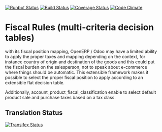 [![Runbot Status](https://runbot.odoo-community.org/runbot/badge/flat/93/6.1.svg)](https://runbot.odoo-community.org/runbot/repo/github-com-oca-account-fiscal-rule-93)
[![Build Status](https://travis-ci.org/OCA/account-fiscal-rule.svg?branch=6.1)](https://travis-ci.org/OCA/account-fiscal-rule)
[![Coverage Status](https://coveralls.io/repos/OCA/account-fiscal-rule/badge.svg?branch=6.1)](https://coveralls.io/r/OCA/account-fiscal-rule?branch=6.1)
[![Code Climate](https://codeclimate.com/github/OCA/account-fiscal-rule/badges/gpa.svg)](https://codeclimate.com/github/OCA/account-fiscal-rule)

Fiscal Rules (multi-criteria decision tables)
=============================================

with its fiscal position mapping, OpenERP / Odoo may have a limited
ability to apply the proper taxes and mapping depending on the
context, for instance country of origin and destination of the goods
and this could put the fiscal burden on the salesperson, not to speak
about e-commerce where things should be automatic. This extensible
framework makes it possible to select the proper fiscal position to
apply according to an extensible flat decision table.

Additionally, account_product_fiscal_classification enable to select
default product sale and purchase taxes based on a tax class.

Translation Status
------------------
[![Transifex Status](https://www.transifex.com/projects/p/OCA-account-fiscal-rule-6-1/chart/image_png)](https://www.transifex.com/projects/p/OCA-account-fiscal-rule-6-1)
